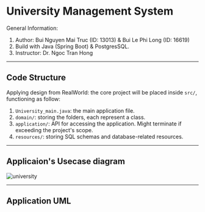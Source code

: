 # University Management System
General Information:

1. Author: Bui Nguyen Mai Truc (ID: 13013) & Bui Le Phi Long (ID: 16619)  
2. Build with Java (Spring Boot) & PostgresSQL.
3. Instructor: Dr. Ngoc Tran Hong

---
## Code Structure

Applying design from RealWorld: the core project will be placed inside `src/`, functioning as follow:
1. `University_main.java`: the main application file.
2. `domain/`: storing the folders, each represent a class. 
3. `application/`: API for accessing the application. Might terminate if exceeding the project's scope.
4. `resources/`: storing SQL schemas and database-related resources.

---
## Applicaion's Usecase diagram
![university](https://user-images.githubusercontent.com/80462415/143533300-0b62650f-6fa7-4bb3-98e2-5ed84ac2d996.png)

---
## Application UML
